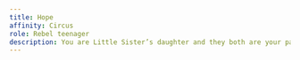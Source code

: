 ```yaml
---
title: Hope
affinity: Circus
role: Rebel teenager
description: You are Little Sister’s daughter and they both are your parents. You grew up in the Freak Show and are now becoming a woman. This seems to frighten your mothers for some reason. You despise the normals, they don’t know what means to be free. You try to show them as often as you can, so that their life could be better too. You don’t think they are dangerous, just stupid.
---
```

